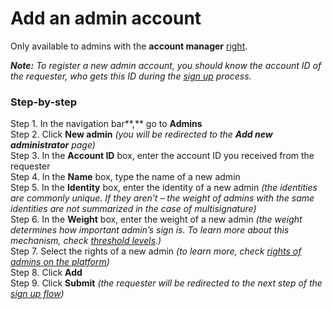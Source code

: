 # Add an admin account

Only available to admins with the **account manager** [right](https://cryptofund.software/resources/product-guide/admins/admin-account-management/rights-of-admins-on-the-platform/).

_**Note:** To register a new admin account, you should know the account ID of the requester, who gets this ID during the_ [_sign up_](https://cryptofund.software/resources/product-guide/admins/admin-account/sign-up/) _process._

### Step-by-step <a id="step-by-step"></a>

Step 1. In the navigation bar**,** go to **Admins**  
Step 2. Click **New admin** _\(you will be redirected to the **Add new administrator** page\)_  
Step 3. In the **Account ID** box, enter the account ID you received from the requester  
Step 4. In the **Name** box, type the name of a new admin  
Step 5. In the **Identity** box, enter the identity of a new admin _\(the identities are commonly unique. If they aren’t – the weight of admins with the same identities are not summarized in the case of multisignature\)_  
Step 6. In the **Weight** box, enter the weight of a new admin _\(the weight determines how important admin’s sign is. To learn more about this mechanism, check_ [_threshold levels_](https://cryptofund.software/resources/product-guide/admins/admin-account-management/threshold-levels/)_.\)_  
Step 7. Select the rights of a new admin _\(to learn more, check_ [_rights of admins on the platform_](https://cryptofund.software/resources/product-guide/admins/admin-account-management/rights-of-admins-on-the-platform/)_\)_  
Step 8. Click **Add**  
Step 9. Click **Submit** _\(the requester will be redirected to the next step of the_ [_sign up flow_](https://cryptofund.software/resources/product-guide/admins/admin-account/sign-up/)_\)_

